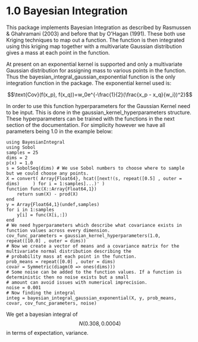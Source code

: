# 1.0 Bayesian Integration

This package implements Bayesian Integration as described  by Rasmussen & Ghahramani (2003) and before that by O'Hagan (1991). These both use Kriging techniques to map out a function. The function is then integrated using this kriging map together with a multivariate Gaussian distribution gives a mass at each point in the function.

At present on an exponential kernel is supported and only a multivariate Gaussian distribution for assigning mass to various points in the function. Thus the bayesian\_integral\_gaussian\_exponential function is the only integration function in the package.
The exponential kernel used is:

$$\text{Cov}(f(x_p), f(x_q))=w_0e^{-\frac{1}{2}(\frac{x_p - x_q}{w_i})^2}$$


In order to use this function hyperparameters for the Gaussian Kernel need to be input. This is done in the gaussian\_kernel\_hyperparameters structure. These hyperparameters can be trained with the functions in the next section of the documentation. For simplicity however we have all parameters being 1.0 in the example below:
```
using BayesianIntegral
using Sobol
samples = 25
dims = 2
p(x) = 1.0
s = SobolSeq(dims) # We use Sobol numbers to choose where to sample but we could choose any points.
X = convert( Array{Float64}, hcat([next!(s, repeat([0.5] , outer = dims)     ) for i = 1:samples]...)' )
function func(X::Array{Float64,1})
    return sum(X) - prod(X)
end
y = Array{Float64,1}(undef,samples)
for i in 1:samples
    y[i] = func(X[i,:])
end
# We need hyperparameters which describe what covariance exists in function values across every dimension.
cov_func_parameters = gaussian_kernel_hyperparameters(1.0, repeat([10.0] , outer = dims))
# Now we create a vector of means and a covariance matrix for the multivariate normal distribution describing the
# probability mass at each point in the function.
prob_means = repeat([0.0] , outer = dims)
covar = Symmetric(diagm(0 => ones(dims)))
# Some noise can be added to the function values. If a function is deterministic then no noise exists but a small
# amount can avoid issues with numerical imprecision.
noise = 0.001
# Now finding the integral
integ = bayesian_integral_gaussian_exponential(X, y, prob_means, covar, cov_func_parameters, noise)
```
We get a bayesian integral of $$N(0.308, 0.0004)$$ in terms of expectation, variance.
